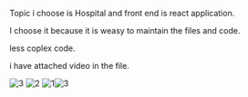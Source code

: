 
Topic i choose is Hospital and front end is react application.

I choose it because it is weasy to maintain the files and code.

less coplex code.

i have attached video in the file.

![3](https://user-images.githubusercontent.com/86702090/182938028-94941383-a26c-4e56-9b74-033e521afd68.png)
![2](https://user-images.githubusercontent.com/86702090/182938052-4ade80fb-2ccf-4109-9e99-b16af731bca4.PNG)
![1](https://user-images.githubusercontent.com/86702090/182938080-50779398-a916-40c7-9102-5eef755d7f8e.PNG)![3](https://user-images.githubusercontent.com/86702090/182938472-f093e0f8-2994-4899-bf5e-cfdcd4aa44b6.PNG)
